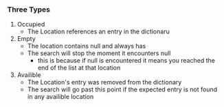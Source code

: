 ### Three Types
1. Occupied
	- The Location references an entry in the dictionaru
2. Empty
	- The location contains null and always has
	- The search will stop the moment it encounters null
		- this is because if null is encountered it means you reached the end of the list at that location
1. Availible
	- The Location's entry was removed from the dictionary
	- The search will go past this point if the expected entry is not found in any availible location




